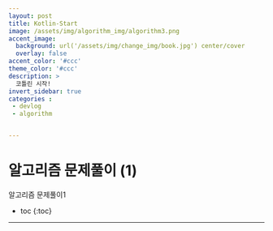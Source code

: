 ```yaml
---
layout: post
title: Kotlin-Start
image: /assets/img/algorithm_img/algorithm3.png
accent_image: 
  background: url('/assets/img/change_img/book.jpg') center/cover
  overlay: false
accent_color: '#ccc'
theme_color: '#ccc'
description: >
  코틀린 시작!
invert_sidebar: true
categories :
 - devlog
 - algorithm


---
```


# 알고리즘 문제풀이 (1)

알고리즘 문제풀이1



* toc
{:toc}


****

## 
